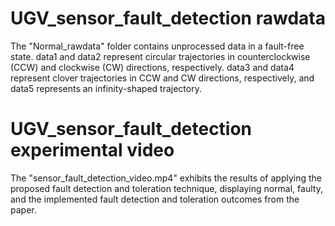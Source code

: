 # UGV_sensor_fault_detection rawdata

The "Normal_rawdata" folder contains unprocessed data in a fault-free state. 
data1 and data2 represent circular trajectories in counterclockwise (CCW) and clockwise (CW) directions, respectively. 
data3 and data4 represent clover trajectories in CCW and CW directions, respectively, and data5 represents an infinity-shaped trajectory. 

# UGV_sensor_fault_detection experimental video
The "sensor_fault_detection_video.mp4" exhibits the results of applying the proposed fault detection and toleration technique, displaying normal, faulty, and the implemented fault detection and toleration outcomes from the paper.
